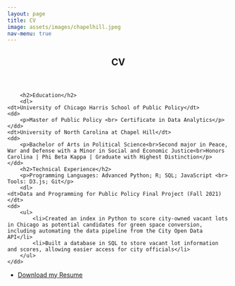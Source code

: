 ```yaml
---
layout: page
title: CV
image: assets/images/chapelhill.jpeg
nav-menu: true
---
```


<!-- Main -->
<div id="main" class="alt">

<!-- One -->
<section id="one">
	<div class="inner">
		<header class="major">
			<h1>CV</h1>
		</header>

<!-- Content -->
		<h2>Education</h2>
		<dl>
	<dt>University of Chicago Harris School of Public Policy</dt>
	<dd>
		<p>Master of Public Policy <br> Certificate in Data Analytics</p>
	</dd>
	<dt>University of North Carolina at Chapel Hill</dt>
	<dd>
		<p>Bachelor of Arts in Political Science<br>Second major in Peace, War and Defense with a Minor in Social and Economic Justice<br>Honors Carolina | Phi Beta Kappa | Graduate with Highest Distinction</p>
	</dd>
		<h2>Technical Experience</h2>
		<p>Programming Languages: Advanced Python; R; SQL; JavaScript <br> Tools: D3.js; Git</p>
		<dl>
	<dt>Data and Programming for Public Policy Final Project (Fall 2021)</dt>
	<dd>
		<ul>
			<li>Created an index in Python to score city-owned vacant lots in Chicago as potential candidates for green space conversion, including automating the data pipeline from the City Open Data API</li>
			<li>Built a database in SQL to store vacant lot information and scores, allowing easier access for city officials</li>
		</ul>
	</dd>

<ul class="actions">
	<li><a href="Hirschy_Isabelle_Resume.pdf" class="button icon fa-download">Download my Resume</a></li>
</ul>			
